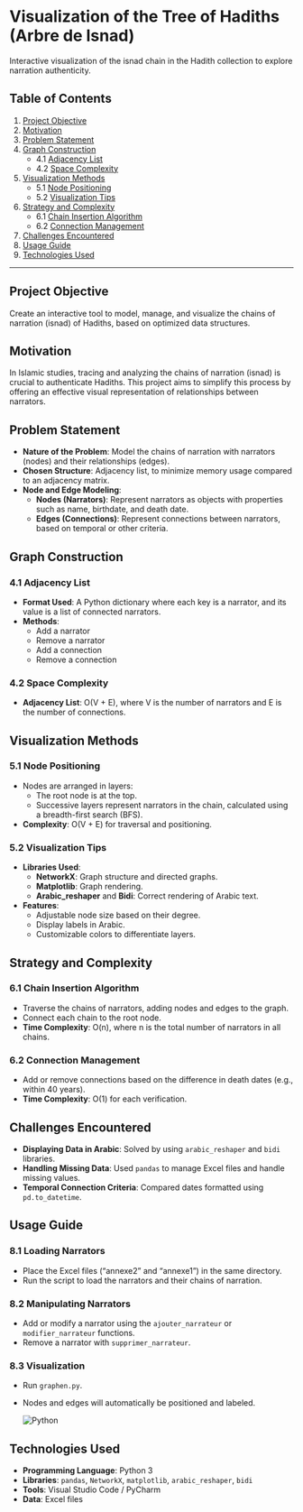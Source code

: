 # Visualization of the Tree of Hadiths (Arbre de Isnad)

Interactive visualization of the isnad chain in the Hadith collection to explore narration authenticity.

## Table of Contents
1. [Project Objective](#project-objective)
2. [Motivation](#motivation)
3. [Problem Statement](#problem-statement)
4. [Graph Construction](#graph-construction)
    - 4.1 [Adjacency List](#adjacency-list)
    - 4.2 [Space Complexity](#space-complexity)
5. [Visualization Methods](#visualization-methods)
    - 5.1 [Node Positioning](#node-positioning)
    - 5.2 [Visualization Tips](#visualization-tips)
6. [Strategy and Complexity](#strategy-and-complexity)
    - 6.1 [Chain Insertion Algorithm](#chain-insertion-algorithm)
    - 6.2 [Connection Management](#connection-management)
7. [Challenges Encountered](#challenges-encountered)
8. [Usage Guide](#usage-guide)
9. [Technologies Used](#technologies-used)

---

## Project Objective
Create an interactive tool to model, manage, and visualize the chains of narration (isnad) of Hadiths, based on optimized data structures.

## Motivation
In Islamic studies, tracing and analyzing the chains of narration (isnad) is crucial to authenticate Hadiths. This project aims to simplify this process by offering an effective visual representation of relationships between narrators.

## Problem Statement
- **Nature of the Problem**: Model the chains of narration with narrators (nodes) and their relationships (edges).
- **Chosen Structure**: Adjacency list, to minimize memory usage compared to an adjacency matrix.
- **Node and Edge Modeling**:
  - **Nodes (Narrators)**: Represent narrators as objects with properties such as name, birthdate, and death date.
  - **Edges (Connections)**: Represent connections between narrators, based on temporal or other criteria.

## Graph Construction

### 4.1 Adjacency List
- **Format Used**: A Python dictionary where each key is a narrator, and its value is a list of connected narrators.
- **Methods**:
  - Add a narrator
  - Remove a narrator
  - Add a connection
  - Remove a connection

### 4.2 Space Complexity
- **Adjacency List**: O(V + E), where V is the number of narrators and E is the number of connections.

## Visualization Methods

### 5.1 Node Positioning
- Nodes are arranged in layers:
  - The root node is at the top.
  - Successive layers represent narrators in the chain, calculated using a breadth-first search (BFS).
- **Complexity**: O(V + E) for traversal and positioning.

### 5.2 Visualization Tips
- **Libraries Used**:
  - **NetworkX**: Graph structure and directed graphs.
  - **Matplotlib**: Graph rendering.
  - **Arabic_reshaper** and **Bidi**: Correct rendering of Arabic text.
- **Features**:
  - Adjustable node size based on their degree.
  - Display labels in Arabic.
  - Customizable colors to differentiate layers.

## Strategy and Complexity

### 6.1 Chain Insertion Algorithm
- Traverse the chains of narrators, adding nodes and edges to the graph.
- Connect each chain to the root node.
- **Time Complexity**: O(n), where n is the total number of narrators in all chains.

### 6.2 Connection Management
- Add or remove connections based on the difference in death dates (e.g., within 40 years).
- **Time Complexity**: O(1) for each verification.

## Challenges Encountered
- **Displaying Data in Arabic**: Solved by using `arabic_reshaper` and `bidi` libraries.
- **Handling Missing Data**: Used `pandas` to manage Excel files and handle missing values.
- **Temporal Connection Criteria**: Compared dates formatted using `pd.to_datetime`.

## Usage Guide

### 8.1 Loading Narrators
- Place the Excel files (“annexe2” and “annexe1”) in the same directory.
- Run the script to load the narrators and their chains of narration.

### 8.2 Manipulating Narrators
- Add or modify a narrator using the `ajouter_narrateur` or `modifier_narrateur` functions.
- Remove a narrator with `supprimer_narrateur`.

### 8.3 Visualization
- Run `graphen.py`.
- Nodes and edges will automatically be positioned and labeled.

  ![Python](https://img.shields.io/badge/python-3.8-blue)


## Technologies Used
- **Programming Language**: Python 3
- **Libraries**: `pandas`, `NetworkX`, `matplotlib`, `arabic_reshaper`, `bidi`
- **Tools**: Visual Studio Code / PyCharm
- **Data**: Excel files
